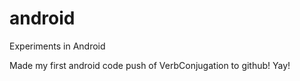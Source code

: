 android
=======

Experiments in Android

Made my first android code push of VerbConjugation to github! Yay! 
